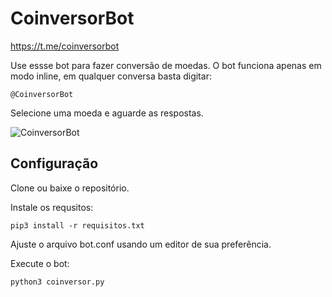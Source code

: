 # CoinversorBot

https://t.me/coinversorbot

Use essse bot para fazer conversão de moedas. 
O bot funciona apenas em modo inline, em qualquer conversa basta digitar:

```
@CoinversorBot
```
Selecione uma moeda e aguarde as respostas.

![CoinversorBot](http://i.imgur.com/TYPlnYV.png)

## Configuração

Clone ou baixe o repositório. 

Instale os requsitos:

```
pip3 install -r requisitos.txt
```

Ajuste o arquivo bot.conf usando um editor de sua preferência.

Execute o bot:

```
python3 coinversor.py
```
